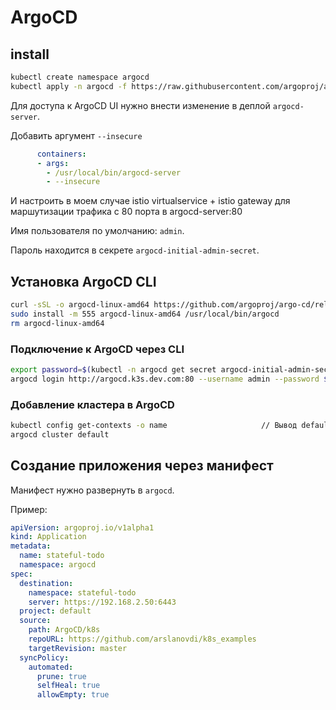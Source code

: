 # ArgoCD

## install

```bash
kubectl create namespace argocd
kubectl apply -n argocd -f https://raw.githubusercontent.com/argoproj/argo-cd/stable/manifests/install.yaml
```

Для доступа к ArgoCD UI нужно внести изменение в деплой `argocd-server`.

Добавить аргумент `--insecure` 

```yaml
      containers:
      - args:
        - /usr/local/bin/argocd-server
        - --insecure
```

И настроить в моем случае istio virtualservice + istio gateway для маршутизации трафика с 80 порта в argocd-server:80

Имя пользователя по умолчанию: `admin`.

Пароль находится в секрете `argocd-initial-admin-secret`.

## Установка ArgoCD CLI

```bash
curl -sSL -o argocd-linux-amd64 https://github.com/argoproj/argo-cd/releases/latest/download/argocd-linux-amd64
sudo install -m 555 argocd-linux-amd64 /usr/local/bin/argocd
rm argocd-linux-amd64
```

### Подключение к ArgoCD через CLI
```bash
export password=$(kubectl -n argocd get secret argocd-initial-admin-secret -o jsonpath="{.data.password}" | base64 -d; echo)
argocd login http://argocd.k3s.dev.com:80 --username admin --password $password --insecure
```

### Добавление кластера в ArgoCD
```bash
kubectl config get-contexts -o name                     // Вывод default
argocd cluster default
````


## Создание приложения через манифест
Манифест нужно развернуть в `argocd`.

Пример:

```yaml
apiVersion: argoproj.io/v1alpha1
kind: Application
metadata:
  name: stateful-todo
  namespace: argocd
spec:
  destination:
    namespace: stateful-todo
    server: https://192.168.2.50:6443
  project: default
  source:
    path: ArgoCD/k8s
    repoURL: https://github.com/arslanovdi/k8s_examples
    targetRevision: master
  syncPolicy:
    automated:
      prune: true
      selfHeal: true
      allowEmpty: true
```